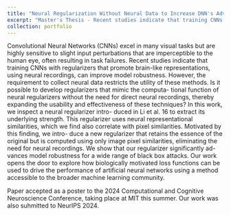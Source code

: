 ```yaml
---
title: "Neural Regularization Without Neural Data to Increase DNN's Adversarial Robustness"
excerpt: "Master's Thesis - Recent studies indicate that training CNNs with regularizers that promote brain-like representations, using neural recordings, can improve model robustness. However, the requirement to collect neural data restricts the utility of these methods. We developed a regularizer that mimics the computational function of neural regularizers without the need for direct neural recordings, thereby expanding the usability and effectiveness of these techniques. Here, we demonstrate the frequencies present in minimal adversarial perturbations, showing that regularized models are less susceptible to high frequencies (which correspond to fine details in images). <br/><img src='/images/spectra_2_final_all.png'>"
collection: portfolio
---
```


Convolutional Neural Networks (CNNs) excel in many visual tasks but are highly sensitive to slight input perturbations that are imperceptible to the human eye, often resulting in task failures. Recent studies indicate that training CNNs with regularizers that promote brain-like representations, using neural recordings, can improve model robustness. However, the requirement to collect neural data restricts the utility of these methods. Is it possible to develop regularizers that mimic the computa- tional function of neural regularizers without the need for direct neural recordings, thereby expanding the usability and effectiveness of these techniques? In this work, we inspect a neural regularizer intro- duced in Li et al. 16 to extract its underlying strength. This regularizer uses neural representational similarities, which we find also correlate with pixel similarities. Motivated by this finding, we intro- duce a new regularizer that retains the essence of the original but is computed using only image pixel similarities, eliminating the need for neural recordings. We show that our regularizer significantly ad- vances model robustness for a wide range of black box attacks. Our work opens the door to explore how biologically motivated loss functions can be used to drive the performance of artificial neural networks using a method accessible to the broader machine learning community.

Paper accepted as a poster to the 2024 Computational and Cognitive Neuroscience Conference, taking place at MIT this summer. Our work was also suhmitted to NeurIPS 2024. 